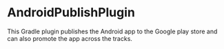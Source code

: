# AndroidPublishPlugin
This Gradle plugin publishes the Android app to the Google play store and can also promote the app across the tracks.
